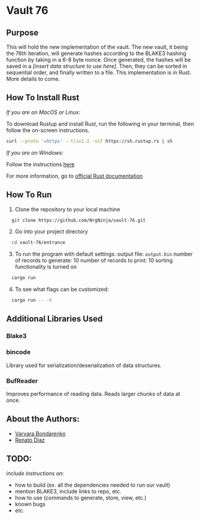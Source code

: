 # Vault 76
## Purpose

This will hold the new implementation of the vault. The new vault, it being the 76th iteration, will generate hashes according to the BLAKE3 hashing function by taking in a 6-8 byte nonce. Once generated, the hashes will be saved in a *[insert data structure to use here]*. Then, they can be sorted in sequential order, and finally written to a file. This implementation is in Rust. More details to come.

## How To Install Rust
*If you are on MacOS or Linux:*

To download Rustup and install Rust, run the following in your terminal, then follow the on-screen instructions.

```bash
curl --proto '=https' --tlsv1.2 -sSf https://sh.rustup.rs | sh
```

*If you are on Windows:*

Follow the instructions [here](https://www.rust-lang.org/tools/install)


For more information, go to [official Rust documentation](https://doc.rust-lang.org/book/ch01-01-installation.html)

## How To Run 
1. Clone the repository to your local machine
```bash
  git clone https://github.com/NrgNinja/vault-76.git
```
2. Go into your project directory
```bash
  cd vault-76/entrance
```
3. To run the program with default settings:
output file: `output.bin`
number of records to generate: 10 
number of records to print: 10
sorting functionality is turned on
```bash
  cargo run
```
4. To see what flags can be customized:
```bash
  cargo run -- -h
```

## Additional Libraries Used 
### Blake3

### bincode
Library used for serialization/deserialization of data structures. 

### BufReader
Improves performance of reading data. Reads larger chunks of data at once. 

## About the Authors:
* [Varvara Bondarenko](varvara.bondarenko14@gmail.com) 
* [Renato Diaz](https://www.linkedin.com/in/renato-diaz/)

## TODO:
*include instructions on:* 
* how to build (ex. all the dependencies needed to run our vault) 
* mention BLAKE3, include links to repo, etc.
* how to use (commands to generate, store, view, etc.)
* known bugs
* etc.
